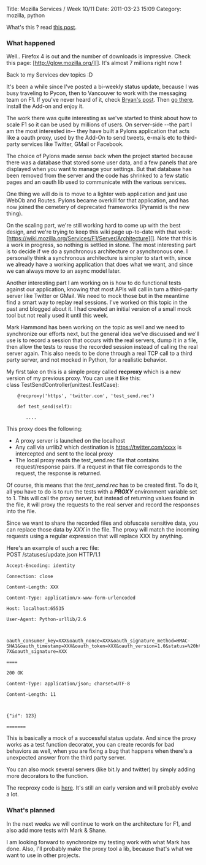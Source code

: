 Title: Mozilla Services / Week 10/11
Date: 2011-03-23 15:09
Category: mozilla, python

What's this ? read [this post][].   
### What happened

  
Well.. Firefox 4 is out and the number of downloads is impressive.
Check this page: [http://glow.mozilla.org/][]. It's almost 7 millions
right now !   
  
Back to my Services dev topics :D   
  
It's been a while since I've posted a bi-weekly status update, because
I was busy traveling to Pycon, then to Vancouver to work with the
messaging team on F1. If you've never heard of it, check [Bryan's
post][]. Then [go there][], install the Add-on and enjoy it.   
  
The work there was quite interesting as we've started to think about
how to scale F1 so it can be used by millions of users. On server-side
--the part I am the most interested in-- they have built a Pylons
application that acts like a oauth proxy, used by the Add-On to send
tweets, e-mails etc to third-party services like Twitter, GMail or
Facebook.   
  
The choice of Pylons made sense back when the project started because
there was a database that stored some user data, and a few panels that
are displayed when you want to manage your settings. But that database
has been removed from the server and the code has shrinked to a few
static pages and an oauth lib used to communicate with the various
services.   
  
One thing we will do is to move to a lighter web application and just
use WebOb and Routes. Pylons became overkill for that application, and
has now joined the cemetery of deprecated frameworks (Pyramid is the new
thing).   
  
On the scaling part, we're still working hard to come up with the best
design, and we're trying to keep this wiki page up-to-date with that
work: [https://wiki.mozilla.org/Services/F1/Server/Architecture][]. Note
that this is a work in progress, so nothing is settled in stone. The
most interesting part is to decide if we do a synchronous architecture
or asynchronous one. I personally think a synchronous architecture is
simpler to start with, since we already have a working application that
does what we want, and since we can always move to an async model later.
  
  
Another interesting part I am working on is how to do functional tests
against our application, knowing that most APIs will call in turn a
third-party server like Twitter or GMail. We need to mock those but in
the meantime find a smart way to replay real sessions. I've worked on
this topic in the past and blogged about it. I had created an initial
version of a small mock tool but not really used it until this week.   
  
Mark Hammond has been working on the topic as well and we need to
synchronize our efforts next, but the general idea we've discussed and
we'll use is to record a session that occurs with the real servers, dump
it in a file, then allow the tests to reuse the recorded session instead
of calling the real server again. This also needs to be done through a
real TCP call to a third party server, and not mocked in Python, for a
realistic behavior.   
  
My first take on this is a simple proxy called **recproxy** which is a
new version of my previous proxy. You can use it like this:   
   class TestSendController(unittest.TestCase):

        @recproxy('https', 'twitter.com', 'test_send.rec')

        def test_send(self):

           ....

  
This proxy does the following:   
-   A proxy server is launched on the localhost
-   Any call via urrlib2 which destination is https://twitter.com/xxxx
    is intercepted and sent to the local proxy
-   The local proxy reads the test\_send.rec file that contains
    request/response pairs. If a request in that file corresponds to the
    request, the response is returned.

  
Of course, this means that the *test\_send.rec* has to be created
first. To do it, all you have to do is to run the tests with a
***PROXY*** environment variable set to 1. This will call the proxy
server, but instead of returning values found in the file, it will proxy
the requests to the real server and record the responses into the file.
  
  
Since we want to share the recorded files and obfuscate sensitive data,
you can replace those data by *XXX* in the file. The proxy will match
the incoming requests using a regular expression that will replace XXX
by anything.   
  
Here's an example of such a rec file:   
   POST /statuses/update.json HTTP/1.1

    Accept-Encoding: identity

    Connection: close

    Content-Length: XXX

    Content-Type: application/x-www-form-urlencoded

    Host: localhost:65535

    User-Agent: Python-urllib/2.6



    oauth_consumer_key=XXX&oauth_nonce=XXX&oauth_signature_method=HMAC-SHA1&oauth_timestamp=XXX&oauth_token=XXX&oauth_version=1.0&status=%20http%3A%2F%2Fwp.me%2FpgWjI-7X&oauth_signature=XXX

    ====

    200 OK

    Content-Type: application/json; charset=UTF-8

    Content-Length: 11



    {"id": 123}

    =======

  
This is basically a mock of a successful status update. And since the
proxy works as a test function decorator, you can create records for bad
behaviors as well, when you are fixing a bug that happens when there's a
unexpected answer from the third party server.   
  
You can also mock several servers (like bit.ly and twitter) by simply
adding more decorators to the function.   
  
The recproxy code is [here][]. It's still an early version and will
probably evolve a lot.   
### What's planned

  
In the next weeks we will continue to work on the architecture for F1,
and also add more tests with Mark & Shane.   
  
I am looking forward to synchronize my testing work with what Mark has
done. Also, I'll probably make the proxy tool a lib, because that's what
we want to use in other projects.

  [this post]: http://tarekziade.wordpress.com/2010/11/30/rsync-mozillaservices-community-week-47/
  [http://glow.mozilla.org/]: http://glow.mozilla.org/
  [Bryan's post]: https://mozillalabs.com/messaging/?p=343
  [go there]: http://f1.mozillamessaging.com/
  [https://wiki.mozilla.org/Services/F1/Server/Architecture]: https://wiki.mozilla.org/Services/F1/Server/Architecture
  [here]: https://github.com/tarekziade/f1/blob/develop/linkdrop/tests/functional/proxy.py
